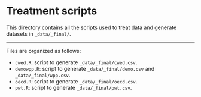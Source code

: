 # Treatment scripts

This directory contains all the scripts used to treat data and generate datasets in `_data/_final/`.

---

Files are organized as follows:

- `cwed.R`: script to generate `_data/_final/cwed.csv`.
- `demowpp.R`: script to generate `_data/_final/demo.csv` and `_data/_final/wpp.csv`.
- `oecd.R`: script to generate `_data/_final/oecd.csv`.
- `pwt.R`: script to generate `_data/_final/pwt.csv`.